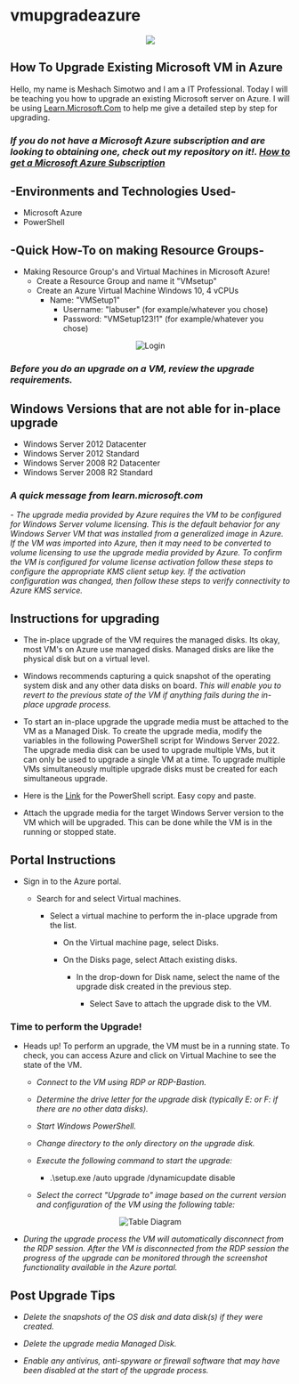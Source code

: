 # vmupgradeazure
<p align="center">
<img src="https://imgur.com/nHF2q0v"/>
</p>

<h2>How To Upgrade Existing Microsoft VM in Azure</h2>

Hello, my name is Meshach Simotwo and I am a IT Professional. Today I will be teaching you how to upgrade an existing Microsoft server on Azure. I will be using [Learn.Microsoft.Com](https://learn.microsoft.com/en-us/azure/virtual-machines/windows-in-place-upgrade) to help me give a detailed step by step for upgrading.<br>

*<h3>If you do not have a Microsoft Azure subscription and are looking to obtaining one, check out my repository on it!. [How to get a Microsoft Azure Subscription](https://github.com/msimotwo/mszuresubscription)</h3>*

<h2>-Environments and Technologies Used-</h2>

- Microsoft Azure
- PowerShell

<h2>-Quick How-To on making Resource Groups-</h2>

  - Making Resource Group's and Virtual Machines in Microsoft Azure!
    - Create a Resource Group and name it "VMsetup"
    - Create an Azure Virtual Machine Windows 10, 4 vCPUs
      - Name: "VMSetup1"
        - Username: "labuser" (for example/whatever you chose)
        - Password: "VMSetup123!1" (for example/whatever you chose)

<p align="center">
<img src="https://i.imgur.com/OIz9zEZ.png" alt="Login"/>
</p>

*<h3>Before you do an upgrade on a VM, review the upgrade requirements.</h3>*

<h2>Windows Versions that are not able for in-place upgrade</h2>
  
  - Windows Server 2012 Datacenter
  - Windows Server 2012 Standard
  - Windows Server 2008 R2 Datacenter
  - Windows Server 2008 R2 Standard

*<h3>A quick message from learn.microsoft.com</h3>*

*- The upgrade media provided by Azure requires the VM to be configured for Windows Server volume licensing. This is the default behavior for any Windows Server VM that was installed from a generalized image in Azure. If the VM was imported into Azure, then it may need to be converted to volume licensing to use the upgrade media provided by Azure. To confirm the VM is configured for volume license activation follow these steps to configure the appropriate KMS client setup key. If the activation configuration was changed, then follow these steps to verify connectivity to Azure KMS service.*
  
<h2>Instructions for upgrading</h2>
 
- The in-place upgrade of the VM requires the managed disks. Its okay, most VM's on Azure use managed disks. Managed disks are like the physical disk but on a virtual level.
- Windows recommends capturing a quick snapshot of the operating system disk and any other data disks on board. *This will enable you to revert to the previous state of the VM if anything fails during the in-place upgrade process.*

- To start an in-place upgrade the upgrade media must be attached to the VM as a Managed Disk. To create the upgrade media, modify the variables in the following PowerShell script for Windows Server 2022. The upgrade media disk can be used to upgrade multiple VMs, but it can only be used to upgrade a single VM at a time. To upgrade multiple VMs simultaneously multiple upgrade disks must be created for each simultaneous upgrade.
- Here is the [Link](https://docs.google.com/document/d/1u3_zoOUYfd8HIRGuitxRaUUYFao06YZ9O-6I9rl8kOs/edit?usp=sharing) for the PowerShell script. Easy copy and paste.

- Attach the upgrade media for the target Windows Server version to the VM which will be upgraded. This can be done while the VM is in the running or stopped state.

<h2>Portal Instructions</h2>

- Sign in to the Azure portal.
  - Search for and select Virtual machines.

    - Select a virtual machine to perform the in-place upgrade from the list.

      - On the Virtual machine page, select Disks.

      - On the Disks page, select Attach existing disks.

        - In the drop-down for Disk name, select the name of the upgrade disk created in the previous step.

          - Select Save to attach the upgrade disk to the VM.

<h3>Time to perform the Upgrade!</h3>

- Heads up! To perform an upgrade, the VM must be in a running state. To check, you can access Azure and click on Virtual Machine to see the state of the VM.
  
  - *Connect to the VM using RDP or RDP-Bastion.*

  - *Determine the drive letter for the upgrade disk (typically E: or F: if there are no other data disks).*

  - *Start Windows PowerShell.*

  - *Change directory to the only directory on the upgrade disk.*

  - *Execute the following command to start the upgrade:*
    - .\setup.exe /auto upgrade /dynamicupdate disable 

  - *Select the correct "Upgrade to" image based on the current version and configuration of the VM using the following table:*

<p align="center">
<img src="https://i.imgur.com/zgXdJnC.png" alt="Table Diagram"/>
</p>

- *During the upgrade process the VM will automatically disconnect from the RDP session. After the VM is disconnected from the RDP session the progress of the upgrade can be monitored through the screenshot functionality available in the Azure portal.*

<h2>Post Upgrade Tips</h3>

- *Delete the snapshots of the OS disk and data disk(s) if they were created.*

- *Delete the upgrade media Managed Disk.*

- *Enable any antivirus, anti-spyware or firewall software that may have been disabled at the start of the upgrade process.*

